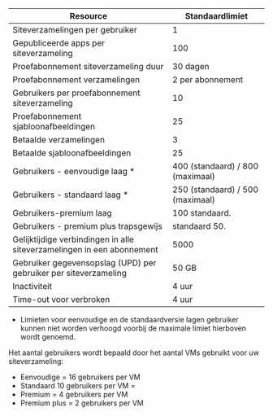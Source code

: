 
|Resource | Standaardlimiet|
|--------------|--------|
|Siteverzamelingen per gebruiker| 1|
|Gepubliceerde apps per siteverzameling| 100|
|Proefabonnement siteverzameling duur| 30 dagen|
|Proefabonnement verzamelingen| 2 per abonnement|
|Gebruikers per proefabonnement siteverzameling| 10|
|Proefabonnement sjabloonafbeeldingen| 25|
|Betaalde verzamelingen| 3 |
|Betaalde sjabloonafbeeldingen| 25|
|Gebruikers - eenvoudige laag *| 400 (standaard) / 800 (maximaal)|
|Gebruikers - standaard laag *| 250 (standaard) / 500 (maximaal)|
|Gebruikers-premium laag| 100 standaard.|
|Gebruikers - premium plus trapsgewijs | standaard 50.|
|Gelijktijdige verbindingen in alle siteverzamelingen in een abonnement| 5000|
|Gebruiker gegevensopslag (UPD) per gebruiker per siteverzameling| 50 GB|
|Inactiviteit| 4 uur|
|Time-out voor verbroken| 4 uur|

* Limieten voor eenvoudige en de standaardversie lagen gebruiker kunnen niet worden verhoogd voorbij de maximale limiet hierboven wordt genoemd. 

Het aantal gebruikers wordt bepaald door het aantal VMs gebruikt voor uw siteverzameling:

- Eenvoudige = 16 gebruikers per VM
- Standaard 10 gebruikers per VM =
- Premium = 4 gebruikers per VM
- Premium plus = 2 gebruikers per VM
